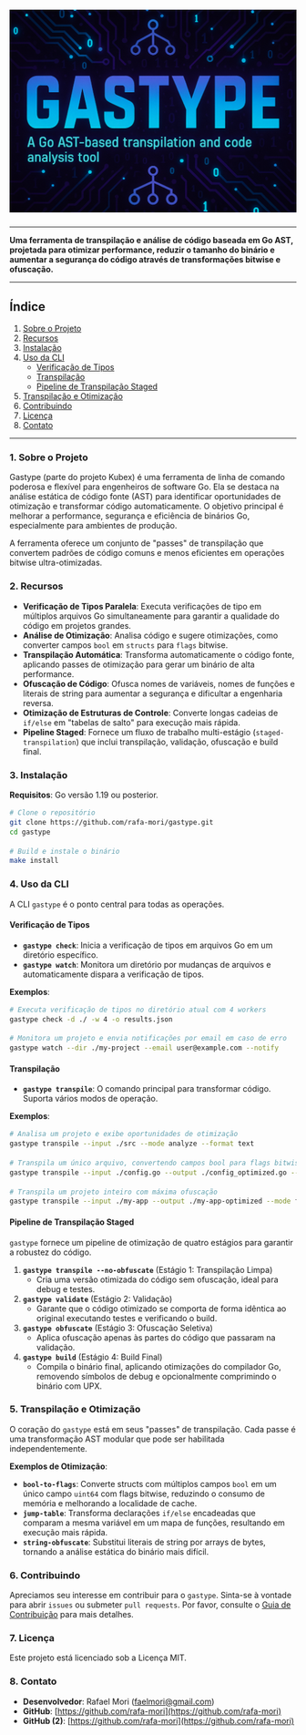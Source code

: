 # ![Gastype Banner](assets/top_banner_ct_md.png)

---

**Uma ferramenta de transpilação e análise de código baseada em Go AST, projetada para otimizar performance, reduzir o tamanho do binário e aumentar a segurança do código através de transformações bitwise e ofuscação.**

---

## **Índice**

1. [Sobre o Projeto](#1-sobre-o-projeto)
2. [Recursos](#2-recursos)
3. [Instalação](#3-instalação)
4. [Uso da CLI](#4-uso-da-cli)
      - [Verificação de Tipos](#verificação-de-tipos)
      - [Transpilação](#transpilação)
      - [Pipeline de Transpilação Staged](#pipeline-de-transpilação-staged)
5. [Transpilação e Otimização](#5-transpilação-e-otimização)
6. [Contribuindo](#6-contribuindo)
7. [Licença](#7-licença)
8. [Contato](#8-contato)

---

### **1. Sobre o Projeto**

Gastype (parte do projeto Kubex) é uma ferramenta de linha de comando poderosa e flexível para engenheiros de software Go. Ela se destaca na análise estática de código fonte (AST) para identificar oportunidades de otimização e transformar código automaticamente. O objetivo principal é melhorar a performance, segurança e eficiência de binários Go, especialmente para ambientes de produção.

A ferramenta oferece um conjunto de "passes" de transpilação que convertem padrões de código comuns e menos eficientes em operações bitwise ultra-otimizadas.

### **2. Recursos**

- **Verificação de Tipos Paralela**: Executa verificações de tipo em múltiplos arquivos Go simultaneamente para garantir a qualidade do código em projetos grandes.
- **Análise de Otimização**: Analisa código e sugere otimizações, como converter campos `bool` em `structs` para `flags` bitwise.
- **Transpilação Automática**: Transforma automaticamente o código fonte, aplicando passes de otimização para gerar um binário de alta performance.
- **Ofuscação de Código**: Ofusca nomes de variáveis, nomes de funções e literais de string para aumentar a segurança e dificultar a engenharia reversa.
- **Otimização de Estruturas de Controle**: Converte longas cadeias de `if/else` em "tabelas de salto" para execução mais rápida.
- **Pipeline Staged**: Fornece um fluxo de trabalho multi-estágio (`staged-transpilation`) que inclui transpilação, validação, ofuscação e build final.

### **3. Instalação**

**Requisitos**: Go versão 1.19 ou posterior.

```bash
# Clone o repositório
git clone https://github.com/rafa-mori/gastype.git
cd gastype

# Build e instale o binário
make install
```

### **4. Uso da CLI**

A CLI `gastype` é o ponto central para todas as operações.

#### **Verificação de Tipos**

- **`gastype check`**: Inicia a verificação de tipos em arquivos Go em um diretório específico.
- **`gastype watch`**: Monitora um diretório por mudanças de arquivos e automaticamente dispara a verificação de tipos.

**Exemplos**:

```bash
# Executa verificação de tipos no diretório atual com 4 workers
gastype check -d ./ -w 4 -o results.json

# Monitora um projeto e envia notificações por email em caso de erro
gastype watch --dir ./my-project --email user@example.com --notify
```

#### **Transpilação**

- **`gastype transpile`**: O comando principal para transformar código. Suporta vários modos de operação.

**Exemplos**:

```bash
# Analisa um projeto e exibe oportunidades de otimização
gastype transpile --input ./src --mode analyze --format text

# Transpila um único arquivo, convertendo campos bool para flags bitwise
gastype transpile --input ./config.go --output ./config_optimized.go --mode transpile --passes bool-to-flags

# Transpila um projeto inteiro com máxima ofuscação
gastype transpile --input ./my-app --output ./my-app-optimized --mode full-project --security 3
```

#### **Pipeline de Transpilação Staged**

`gastype` fornece um pipeline de otimização de quatro estágios para garantir a robustez do código.

1. **`gastype transpile --no-obfuscate`** (Estágio 1: Transpilação Limpa)
      - Cria uma versão otimizada do código sem ofuscação, ideal para debug e testes.
2. **`gastype validate`** (Estágio 2: Validação)
      - Garante que o código otimizado se comporta de forma idêntica ao original executando testes e verificando o build.
3. **`gastype obfuscate`** (Estágio 3: Ofuscação Seletiva)
      - Aplica ofuscação apenas às partes do código que passaram na validação.
4. **`gastype build`** (Estágio 4: Build Final)
      - Compila o binário final, aplicando otimizações do compilador Go, removendo símbolos de debug e opcionalmente comprimindo o binário com UPX.

### **5. Transpilação e Otimização**

O coração do `gastype` está em seus "passes" de transpilação. Cada passe é uma transformação AST modular que pode ser habilitada independentemente.

**Exemplos de Otimização**:

- **`bool-to-flags`**: Converte structs com múltiplos campos `bool` em um único campo `uint64` com flags bitwise, reduzindo o consumo de memória e melhorando a localidade de cache.
- **`jump-table`**: Transforma declarações `if/else` encadeadas que comparam a mesma variável em um mapa de funções, resultando em execução mais rápida.
- **`string-obfuscate`**: Substitui literais de string por arrays de bytes, tornando a análise estática do binário mais difícil.

### **6. Contribuindo**

Apreciamos seu interesse em contribuir para o `gastype`. Sinta-se à vontade para abrir `issues` ou submeter `pull requests`. Por favor, consulte o [Guia de Contribuição](https://github.com/rafa-mori/gastype/blob/main/CONTRIBUTING.md) para mais detalhes.

### **7. Licença**

Este projeto está licenciado sob a Licença MIT.

### **8. Contato**

- **Desenvolvedor**: Rafael Mori ([faelmori@gmail.com](mailto:faelmori@gmail.com))
- **GitHub**: [https://github.com/rafa-mori](https://github.com/rafa-mori)
- **GitHub (2)**: [https://github.com/rafa-mori](https://github.com/rafa-mori)
